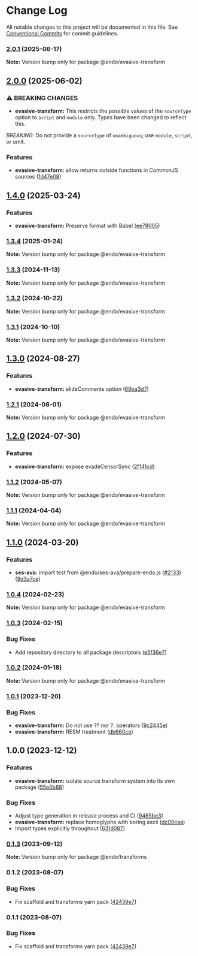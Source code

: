 # Change Log

All notable changes to this project will be documented in this file.
See [Conventional Commits](https://conventionalcommits.org) for commit guidelines.

### [2.0.1](https://github.com/endojs/endo/compare/@endo/evasive-transform@2.0.0...@endo/evasive-transform@2.0.1) (2025-06-17)

**Note:** Version bump only for package @endo/evasive-transform





## [2.0.0](https://github.com/endojs/endo/compare/@endo/evasive-transform@1.4.0...@endo/evasive-transform@2.0.0) (2025-06-02)


### ⚠ BREAKING CHANGES

* **evasive-transform:** This restricts the possible values of the `sourceType` option to `script` and `module` only. Types have been changed to reflect this.

*BREAKING*: Do not provide a `sourceType` of `unambiguous`; use `module`, `script`, or omit.

### Features

* **evasive-transform:** allow returns outside functions in CommonJS sources ([1d47e08](https://github.com/endojs/endo/commit/1d47e0881cd88fe678a94dc1cd7a5ea8748fcc7c))



## [1.4.0](https://github.com/endojs/endo/compare/@endo/evasive-transform@1.3.4...@endo/evasive-transform@1.4.0) (2025-03-24)


### Features

* **evasive-transform:** Preserve format with Babel ([ee78005](https://github.com/endojs/endo/commit/ee780058d3b08a21e0eaa76f0d8fb99238295a17))



### [1.3.4](https://github.com/endojs/endo/compare/@endo/evasive-transform@1.3.3...@endo/evasive-transform@1.3.4) (2025-01-24)

**Note:** Version bump only for package @endo/evasive-transform





### [1.3.3](https://github.com/endojs/endo/compare/@endo/evasive-transform@1.3.2...@endo/evasive-transform@1.3.3) (2024-11-13)

**Note:** Version bump only for package @endo/evasive-transform





### [1.3.2](https://github.com/endojs/endo/compare/@endo/evasive-transform@1.3.1...@endo/evasive-transform@1.3.2) (2024-10-22)

**Note:** Version bump only for package @endo/evasive-transform





### [1.3.1](https://github.com/endojs/endo/compare/@endo/evasive-transform@1.3.0...@endo/evasive-transform@1.3.1) (2024-10-10)

**Note:** Version bump only for package @endo/evasive-transform





## [1.3.0](https://github.com/endojs/endo/compare/@endo/evasive-transform@1.2.1...@endo/evasive-transform@1.3.0) (2024-08-27)


### Features

* **evasive-transform:** elideComments option ([69ba3d7](https://github.com/endojs/endo/commit/69ba3d768ac9cae9acc99a2322e4691d14a658c2))



### [1.2.1](https://github.com/endojs/endo/compare/@endo/evasive-transform@1.2.0...@endo/evasive-transform@1.2.1) (2024-08-01)

**Note:** Version bump only for package @endo/evasive-transform





## [1.2.0](https://github.com/endojs/endo/compare/@endo/evasive-transform@1.1.2...@endo/evasive-transform@1.2.0) (2024-07-30)


### Features

* **evasive-transform:** expose evadeCensorSync ([2f141cd](https://github.com/endojs/endo/commit/2f141cdb3469f06739f53354b5872cd727ae9ebf))



### [1.1.2](https://github.com/endojs/endo/compare/@endo/evasive-transform@1.1.1...@endo/evasive-transform@1.1.2) (2024-05-07)

**Note:** Version bump only for package @endo/evasive-transform





### [1.1.1](https://github.com/endojs/endo/compare/@endo/evasive-transform@1.1.0...@endo/evasive-transform@1.1.1) (2024-04-04)

**Note:** Version bump only for package @endo/evasive-transform





## [1.1.0](https://github.com/endojs/endo/compare/@endo/evasive-transform@1.0.4...@endo/evasive-transform@1.1.0) (2024-03-20)


### Features

* **ses-ava:** import test from @endo/ses-ava/prepare-endo.js ([#2133](https://github.com/endojs/endo/issues/2133)) ([9d3a7ce](https://github.com/endojs/endo/commit/9d3a7ce150b6fd6fe7c8c4cc43da411e981731ac))



### [1.0.4](https://github.com/endojs/endo/compare/@endo/evasive-transform@1.0.3...@endo/evasive-transform@1.0.4) (2024-02-23)

**Note:** Version bump only for package @endo/evasive-transform





### [1.0.3](https://github.com/endojs/endo/compare/@endo/evasive-transform@1.0.2...@endo/evasive-transform@1.0.3) (2024-02-15)


### Bug Fixes

* Add repository directory to all package descriptors ([e5f36e7](https://github.com/endojs/endo/commit/e5f36e7a321c13ee25e74eb74d2a5f3d7517119c))



### [1.0.2](https://github.com/endojs/endo/compare/@endo/evasive-transform@1.0.1...@endo/evasive-transform@1.0.2) (2024-01-18)

**Note:** Version bump only for package @endo/evasive-transform





### [1.0.1](https://github.com/endojs/endo/compare/@endo/evasive-transform@1.0.0...@endo/evasive-transform@1.0.1) (2023-12-20)


### Bug Fixes

* **evasive-transform:** Do not use ?? nor ?. operators ([9c2445e](https://github.com/endojs/endo/commit/9c2445eba86b0f6d2dee00d1f66e94df420924cb))
* **evasive-transform:** RESM treatment ([db660ce](https://github.com/endojs/endo/commit/db660ceaf1b0dbc8af32af001373386d7806d6de))



## 1.0.0 (2023-12-12)


### Features

* **evasive-transform:** isolate source transform system into its own package ([55e0b88](https://github.com/endojs/endo/commit/55e0b88d322af978a9ef7af0fe4585ad1469ab1d))


### Bug Fixes

* Adjust type generation in release process and CI ([9465be3](https://github.com/endojs/endo/commit/9465be369e53167815ca444f6293a8e9eb48501d))
* **evasive-transform:** replace homoglyphs with boring ascii ([dc00caa](https://github.com/endojs/endo/commit/dc00caa88de5b162cb8bf6aa26071f17c6457de7))
* Import types explicitly throughout ([631d087](https://github.com/endojs/endo/commit/631d087e291262ce3e798f7a15482c534cb7233b))



### [0.1.3](https://github.com/endojs/endo/compare/@endo/transforms@0.1.2...@endo/transforms@0.1.3) (2023-09-12)

**Note:** Version bump only for package @endo/transforms





### 0.1.2 (2023-08-07)


### Bug Fixes

* Fix scaffold and transforms yarn pack ([42439e7](https://github.com/endojs/endo/commit/42439e7d452e839b9856eac0e852766c237219d0))



### 0.1.1 (2023-08-07)


### Bug Fixes

* Fix scaffold and transforms yarn pack ([42439e7](https://github.com/endojs/endo/commit/42439e7d452e839b9856eac0e852766c237219d0))
